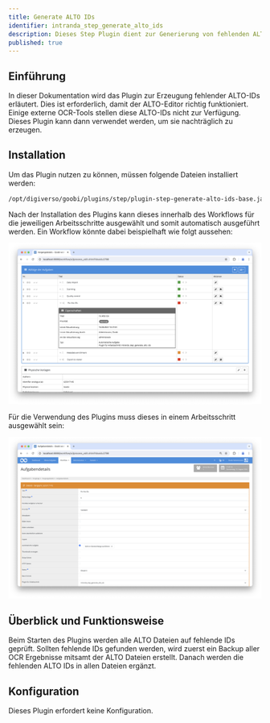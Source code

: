 ```yaml
---
title: Generate ALTO IDs
identifier: intranda_step_generate_alto_ids
description: Dieses Step Plugin dient zur Generierung von fehlenden ALTO-IDs.
published: true
---
```


## Einführung
In dieser Dokumentation wird das Plugin zur Erzeugung fehlender ALTO-IDs erläutert. Dies ist erforderlich, damit der ALTO-Editor richtig funktioniert. Einige externe OCR-Tools stellen diese ALTO-IDs nicht zur Verfügung. Dieses Plugin kann dann verwendet werden, um sie nachträglich zu erzeugen.

## Installation
Um das Plugin nutzen zu können, müssen folgende Dateien installiert werden:

```bash
/opt/digiverso/goobi/plugins/step/plugin-step-generate-alto-ids-base.jar
```

Nach der Installation des Plugins kann dieses innerhalb des Workflows für die jeweiligen Arbeitsschritte ausgewählt und somit automatisch ausgeführt werden. Ein Workflow könnte dabei beispielhaft wie folgt aussehen:

![Beispielhafter Aufbau eines Workflows](screen1_de.png)

Für die Verwendung des Plugins muss dieses in einem Arbeitsschritt ausgewählt sein:

![Konfiguration des Arbeitsschritts für die Nutzung des Plugins](screen2_de.png)


## Überblick und Funktionsweise
Beim Starten des Plugins werden alle ALTO Dateien auf fehlende IDs geprüft.
Sollten fehlende IDs gefunden werden, wird zuerst ein Backup aller OCR Ergebnisse mitsamt der ALTO Dateien erstellt.
Danach werden die fehlenden ALTO IDs in allen Dateien ergänzt.


## Konfiguration
Dieses Plugin erfordert keine Konfiguration.
